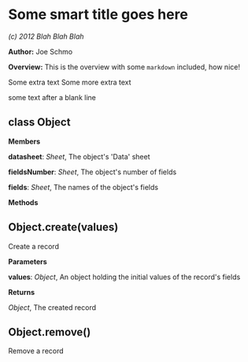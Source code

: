 Some smart title goes here
==========================
*(c) 2012 Blah Blah Blah*

**Author:** Joe Schmo

**Overview:** This is the overview with some `markdown` included, how nice!

Some extra text
Some more extra text

some text after a blank line


class Object
------------
**Members**

**datasheet**:  *Sheet*,  The object's 'Data' sheet

**fieldsNumber**:  *Sheet*,  The object's number of fields

**fields**:  *Sheet*,  The names of the object's fields

**Methods**

Object.create(values)
---------------------
Create a record


**Parameters**

**values**:  *Object*,  An object holding the initial values of the record's fields

**Returns**

*Object*,  The created record

Object.remove()
---------------
Remove a record


